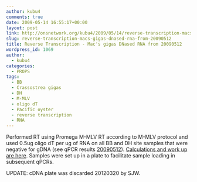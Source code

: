 ```yaml
---
author: kubu4
comments: true
date: 2009-05-14 16:55:17+00:00
layout: post
link: http://onsnetwork.org/kubu4/2009/05/14/reverse-transcription-macs-gigas-dnased-rna-from-20090512/
slug: reverse-transcription-macs-gigas-dnased-rna-from-20090512
title: Reverse Transcription - Mac's gigas DNased RNA from 20090512
wordpress_id: 1069
author:
  - kubu4
categories:
  - PROPS
tags:
  - BB
  - Crassostrea gigas
  - DH
  - M-MLV
  - oligo dT
  - Pacific oyster
  - reverse transcription
  - RNA
---
```


Performed RT using Promega M-MLV RT according to M-MLV protocol and used 0.5ug oligo dT per ug of RNA on all BB and DH site samples that were negative for gDNA (see qPCR results [20090512](/Sam%27s+Working+Notebook+Jan-May+2009#sjw20090512)). [Calculations and work up are here](https://spreadsheets.google.com/ccc?key=0AmS_90rPaQMzdE1WT0dVbVFxQ0o1TkJXalF5MXFhcXc&hl=en). Samples were set up in a plate to facilitate sample loading in subsequent qPCRs.

UPDATE: cDNA plate was discarded 20120320 by SJW.
